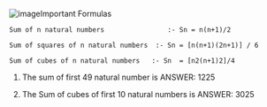 ![image](https://github.com/user-attachments/assets/99f8dec3-47f0-429f-b61a-06c72a7d2ecf)Important Formulas
```
Sum of n natural numbers 		        :- Sn = n(n+1)/2

Sum of squares of n natural numbers  :- Sn = [n(n+1)(2n+1)] / 6

Sum of cubes of n natural numbers 	:- Sn  = [n2(n+1)2]/4
```
1. The sum of first 49 natural number is 
ANSWER: 1225

2. The Sum of cubes of first 10 natural numbers is
ANSWER: 3025


